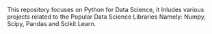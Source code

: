 This repository focuses on Python for Data Science, it Inludes various projects related to the Popular Data Science Libraries Namely: Numpy, Scipy, Pandas and Scikit Learn.

